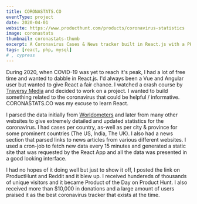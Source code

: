 ```yaml
---
title: CORONASTATS.CO
eventType: project
date: 2020-04-01
website: https://www.producthunt.com/products/coronavirus-statistics
image: coronastats
thumbnail: coronastats-thumb
excerpt: A Coronavirus Cases & News tracker built in React.js with a PHP & MySQL Backend. It was my excuse to learn React but ended up becoming product of the day on Product Hunt and reached hundereds of thousands of unique visitors.
tags: [react, php, mysql]
# , cypress
---
```


During 2020, when COVID-19 was yet to reach it's peak, I had a lot of free time and wanted to dabble in React.js. I'd always been a Vue and Angular user but wanted to give React a fair chance. I watched a crash course by [Traversy Media](https://youtube.com/traversymedia) and decided to work on a project. I wanted to build something related to the coronavirus that could be helpful / informative. CORONASTATS.CO was my excuse to learn React.

I parsed the data initially from [Worldometers](https://www.worldometers.info/) and later from many other websites to give extremely detailed and updated statistics for the coronavirus. I had cases per country, as-well as per city & province for some prominent countries (The US, India, The UK). I also had a news section that parsed links to news articles from various different websites. I used a cron-job to fetch new data every 15 minutes and generated a static site that was requested by the React App and all the data was presented in a good looking interface.

I had no hopes of it doing well but just to show it off, I posted the link on ProductHunt and Reddit and it blew up. I received hundereds of thousands of unique visitors and it became Product of the Day on Product Hunt. I also received more than $10,000 in donations and a large amount of users praised it as the best coronavirus tracker that exists at the time.